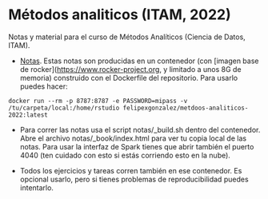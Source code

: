 # Métodos analiticos (ITAM, 2022)
Notas y material para el curso de Métodos Analíticos (Ciencia de Datos, ITAM).

- [Notas](https://metodos-analiticos-2022.netlify.app/). Estas notas son producidas
en un contenedor (con [imagen base de rocker](https://www.rocker-project.org, y limitado a unos 8G de memoria)  construido con el Dockerfile del repositorio. Para usarlo puedes hacer:

```
docker run --rm -p 8787:8787 -e PASSWORD=mipass -v /tu/carpeta/local:/home/rstudio felipexgonzalez/metdoos-analiticos-2022:latest
```

- Para correr las notas usa el script notas/\_build.sh dentro del contenedor. Abre el archivo notas/\_book/index.html para ver tu copia local de las notas. Para usar la interfaz de Spark tienes que abrir también el puerto 4040 (ten cuidado con esto si estás corriendo esto en la nube).

- Todos los ejercicios y tareas corren también en ese contenedor. Es opcional usarlo,
pero si tienes problemas de reproducibilidad puedes intentarlo.

